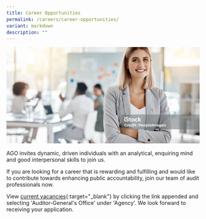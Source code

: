 ```yaml
---
title: Career Opportunities
permalink: /careers/career-opportunities/
variant: markdown
description: ""
---
```

![](/images/banner_career_opportunities.png)

AGO invites dynamic, driven individuals with an analytical, enquiring mind and good interpersonal skills to join us.

If you are looking for a career that is rewarding and fulfilling and would like to contribute towards enhancing public accountability, join our team of audit professionals now.

View [current vacancies](https://www.careers.hrp.gov.sg/sap/bc/ui5_ui5/sap/ZGERCFA004/index.html){:target="_blank"} by clicking the link appended and selecting 'Auditor-General's Office' under 'Agency'. We look forward to receiving your application.
